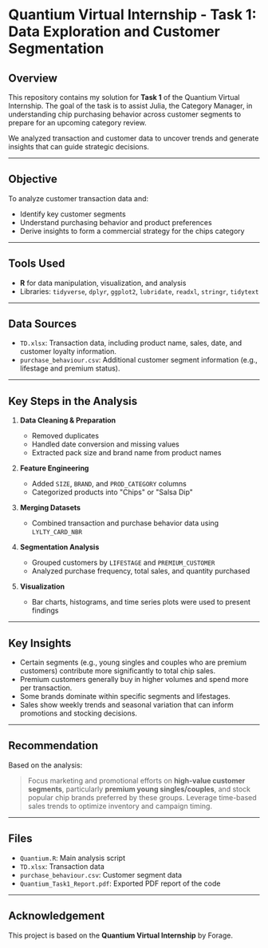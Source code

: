 # Quantium Virtual Internship - Task 1: Data Exploration and Customer Segmentation

## Overview

This repository contains my solution for **Task 1** of the Quantium Virtual Internship. The goal of the task is to assist Julia, the Category Manager, in understanding chip purchasing behavior across customer segments to prepare for an upcoming category review.

We analyzed transaction and customer data to uncover trends and generate insights that can guide strategic decisions.

---

## Objective

To analyze customer transaction data and:
- Identify key customer segments
- Understand purchasing behavior and product preferences
- Derive insights to form a commercial strategy for the chips category

---

## Tools Used

- **R** for data manipulation, visualization, and analysis
- Libraries: `tidyverse`, `dplyr`, `ggplot2`, `lubridate`, `readxl`, `stringr`, `tidytext`

---

## Data Sources

- `TD.xlsx`: Transaction data, including product name, sales, date, and customer loyalty information.
- `purchase_behaviour.csv`: Additional customer segment information (e.g., lifestage and premium status).

---

## Key Steps in the Analysis

1. **Data Cleaning & Preparation**
   - Removed duplicates
   - Handled date conversion and missing values
   - Extracted pack size and brand name from product names

2. **Feature Engineering**
   - Added `SIZE`, `BRAND`, and `PROD_CATEGORY` columns
   - Categorized products into "Chips" or "Salsa Dip"

3. **Merging Datasets**
   - Combined transaction and purchase behavior data using `LYLTY_CARD_NBR`

4. **Segmentation Analysis**
   - Grouped customers by `LIFESTAGE` and `PREMIUM_CUSTOMER`
   - Analyzed purchase frequency, total sales, and quantity purchased

5. **Visualization**
   - Bar charts, histograms, and time series plots were used to present findings

---

## Key Insights

- Certain segments (e.g., young singles and couples who are premium customers) contribute more significantly to total chip sales.
- Premium customers generally buy in higher volumes and spend more per transaction.
- Some brands dominate within specific segments and lifestages.
- Sales show weekly trends and seasonal variation that can inform promotions and stocking decisions.

---

## Recommendation

Based on the analysis:
> Focus marketing and promotional efforts on **high-value customer segments**, particularly **premium young singles/couples**, and stock popular chip brands preferred by these groups. Leverage time-based sales trends to optimize inventory and campaign timing.

---

## Files

- `Quantium.R`: Main analysis script
- `TD.xlsx`: Transaction data
- `purchase_behaviour.csv`: Customer segment data
- `Quantium_Task1_Report.pdf`: Exported PDF report of the code

---


## Acknowledgement

This project is based on the **Quantium Virtual Internship** by Forage.
